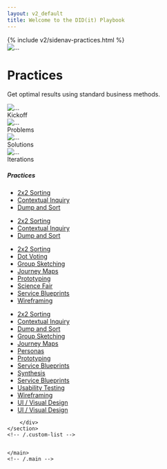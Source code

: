 ```yaml
---
layout: v2_default
title: Welcome to the DID(it) Playbook
---
```

<div class="container mt-5">
<!-- .row -->
  <div class="row">
    {% include v2/sidenav-practices.html %}
    <!-- .main -->
    <main role="main" class="col-md-9">
    <!-- hero -->
    <div class="jumbotron custom-primary-base mb-5">
        <div class="media">
            <img class="align-self-center custom-md-img mr-5" src="../../assets/img/v2/icons/pb-practices@2x.png" alt="...">
            <div class="media-body">
                <h1>Practices</h1>
                <p class="lead">Get optimal results using standard business methods.</p>
            </div>
        </div>
    </div>
    <!-- /.hero -->
    <!-- .custom-list -->
    <section class="mb-5">
        <div class="custom-list">
            <div class="mb-5">
                <div class="row">
                    <div class="col-md-3">
                        <div class="custom-list-section">
                            <img class="img-fluid" src="../../assets/img/v2/icons/pb-kickoff@2x.png" alt="...">
                            <div class="custom-list-title text-center">Kickoff</div>
                        </div>
                    </div>
                    <div class="col-md-3">
                        <div class="custom-list-section">
                                <img class="img-fluid" src="../../assets/img/v2/icons/pb-discovery@2x.png" alt="...">
                                <div class="custom-list-title text-center">Problems</div>
                        </div>
                    </div>
                    <div class="col-md-3">
                        <div class="custom-list-section">
                            <img class="img-fluid" src="../../assets/img/v2/icons/pb-framing@2x.png" alt="...">
                            <div class="custom-list-title text-center">Solutions</div>
                        </div>
                    </div>
                    <div class="col-md-3">
                        <div class="custom-list-section">
                            <img class="img-fluid" src="../../assets/img/v2/icons/pb-buildmeasurelearn@2x.png" alt="...">
                            <div class="custom-list-title text-center">Iterations</div>
                        </div>
                        </div>
                </div>
            </div>
            <div class="mb-0">
                <h5 class="mb-4">Practices</h5>
                <div class="row">
                    <div class="col-md-3">
                        <ul class="custom-list-section">
                            <li>
                                <a class="text-center" href="{{ site.baseurl }}/v2/practice">
                                    2x2 Sorting
                                </a>
                            </li>
                            <li>
                                <a class="text-center" href="{{ site.baseurl }}/v2/practice">
                                    Contextual Inquiry
                                </a>
                            </li>
                            <li>
                                <a class="text-center" href="{{ site.baseurl }}/v2/practice">
                                    Dump and Sort
                                </a>
                            </li>
                        </ul>
                    </div>
                    <div class="col-md-3">
                        <ul class="custom-list-section">
                            <li>
                                <a class="text-center" href="{{ site.baseurl }}/v2/practice">
                                    2x2 Sorting
                                </a>
                            </li>
                            <li>
                                <a class="text-center" href="{{ site.baseurl }}/v2/practice">
                                    Contextual Inquiry
                                </a>
                            </li>
                            <li>
                                <a class="text-center" href="{{ site.baseurl }}/v2/practice">
                                    Dump and Sort
                                </a>
                            </li>
                        </ul>
                    </div>
                    <div class="col-md-3">
                        <ul class="custom-list-section">
                            <li>
                                <a class="text-center" href="{{ site.baseurl }}/v2/practice">
                                    2x2 Sorting
                                </a>
                            </li>
                            <li>
                                <a class="text-center" href="{{ site.baseurl }}/v2/practice">
                                    Dot Voting
                                </a>
                            </li>
                            <li>
                                <a class="text-center" href="{{ site.baseurl }}/v2/practice">
                                    Group Sketching
                                </a>
                            </li>
                            <li>
                                <a class="text-center" href="{{ site.baseurl }}/v2/practice">
                                    Journey Maps
                                </a>
                            </li>
                            <li>
                                <a class="text-center" href="{{ site.baseurl }}/v2/practice">
                                    Prototyping
                                </a>
                            </li>
                            <li>
                                <a class="text-center" href="{{ site.baseurl }}/v2/practice">
                                    Science Fair
                                </a>
                            </li>
                            <li>
                                <a class="text-center" href="{{ site.baseurl }}/v2/practice">
                                    Service Blueprints
                                </a>
                            </li>
                            <li>
                                <a class="text-center" href="{{ site.baseurl }}/v2/practice">
                                    Wireframing
                                </a>
                            </li>
                        </ul>
                    </div>
                    <div class="col-md-3">
                        <ul class="custom-list-section">
                            <li>
                                <a class="text-center" href="{{ site.baseurl }}/v2/practice">
                                    2x2 Sorting
                                </a>
                            </li>
                            <li>
                                <a class="text-center" href="{{ site.baseurl }}/v2/practice">
                                    Contextual Inquiry
                                </a>
                            </li>
                            <li>
                                <a class="text-center" href="{{ site.baseurl }}/v2/practice">
                                    Dump and Sort
                                </a>
                            </li>
                            <li>
                                <a class="text-center" href="{{ site.baseurl }}/v2/practice">
                                    Group Sketching
                                </a>
                            </li>
                            <li>
                                <a class="text-center" href="{{ site.baseurl }}/v2/practice">
                                    Journey Maps
                                </a>
                            </li>
                            <li>
                                <a class="text-center" href="{{ site.baseurl }}/v2/practice">
                                    Personas
                                </a>
                            </li>
                            <li>
                                <a class="text-center" href="{{ site.baseurl }}/v2/practice">
                                    Prototyping
                                </a>
                            </li>
                            <li>
                                <a class="text-center" href="{{ site.baseurl }}/v2/practice">
                                    Service Blueprints
                                </a>
                            </li>
                            <li>
                                <a class="text-center" href="{{ site.baseurl }}/v2/practice">
                                    Synthesis
                                </a>
                            </li>
                            <li>
                                <a class="text-center" href="{{ site.baseurl }}/v2/practice">
                                    Service Blueprints
                                </a>
                            </li>
                            <li>
                                <a class="text-center" href="{{ site.baseurl }}/v2/practice">
                                    Usability Testing
                                </a>
                            </li>
                            <li>
                                <a class="text-center" href="{{ site.baseurl }}/v2/practice">
                                    Wireframing
                                </a>
                            </li>
                            <li>
                                <a class="text-center" href="{{ site.baseurl }}/v2/practice">
                                    UI / Visual Design
                                </a>
                            </li>
                            <li>
                                <a class="text-center" href="{{ site.baseurl }}/v2/practice">
                                    UI / Visual Design
                                </a>
                            </li>
                        </ul>
                    </div>
                </div>
            </div>

        </div>
    </section>
    <!-- /.custom-list -->


    </main>
    <!-- /.main -->

</div>
<!-- /.row -->
</div>